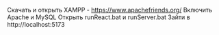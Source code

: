 Скачать и открыть XAMPP - https://www.apachefriends.org/
Включить Apache и MySQL
Открыть runReact.bat и runServer.bat 
Зайти в http://localhost:5173
